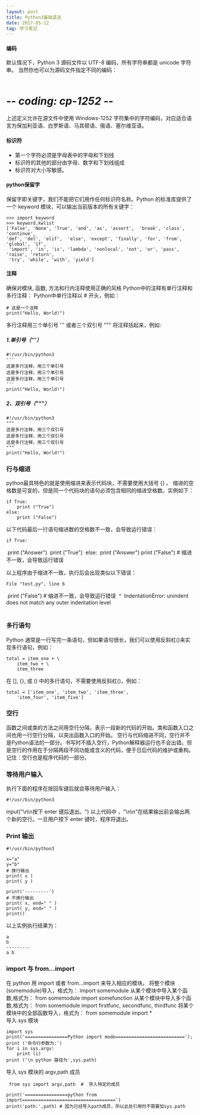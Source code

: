 ```yaml
---
layout: post
title: Python3基础语法
date: 2017-05-12
tag: 学习笔记
---
```


#### 编码  
默认情况下，Python 3 源码文件以 UTF-8 编码，所有字符串都是 unicode 字符串。 当然你也可以为源码文件指定不同的编码：  
​	
# -*- coding: cp-1252 -*-  


上述定义允许在源文件中使用 Windows-1252 字符集中的字符编码，对应适合语言为保加利亚语、白罗斯语、马其顿语、俄语、塞尔维亚语。  

#### 标识符 

- 第一个字符必须是字母表中的字母和下划线  
- 标识符的其他的部分由字母、数字和下划线组成  
- 标识符对大小写敏感。  

#### python保留字  
保留字即关键字，我们不能把它们用作任何标识符名称。Python 的标准库提供了一个 keyword 模块，可以输出当前版本的所有关键字：   

	>>> import keyword
	>>> keyword.kwlist
	['False', 'None', 'True', 'and', 'as', 'assert',  'break', 'class', 'continue',   
	'def', 'del', 'elif',  'else', 'except', 'finally', 'for', 'from', 'global', 'if',  
	 'import', 'in', 'is', 'lambda', 'nonlocal', 'not', 'or', 'pass', 'raise', 'return',   
	 'try', 'while', 'with', 'yield']  

#### 注释  
确保对模块, 函数, 方法和行内注释使用正确的风格
Python中的注释有单行注释和多行注释：
Python中单行注释以 # 开头，例如： 

	# 这是一个注释
	print("Hello, World!")   

多行注释用三个单引号 ''' 或者三个双引号 """ 将注释括起来，例如:  
##### 1.单引号（'''）  

	#!/usr/bin/python3 
	'''
	这是多行注释，用三个单引号
	这是多行注释，用三个单引号 
	这是多行注释，用三个单引号
	'''
	print("Hello, World!")   

##### 2、双引号（"""）  
	#!/usr/bin/python3 
	"""
	这是多行注释，用三个双引号
	这是多行注释，用三个双引号 
	这是多行注释，用三个双引号
	"""
	print("Hello, World!")   

### 行与缩进  
python最具特色的就是使用缩进来表示代码块，不需要使用大括号 {} 。
缩进的空格数是可变的，但是同一个代码块的语句必须包含相同的缩进空格数。实例如下：  

	if True:
		print ("True")
	else:
		print ("False")   

 以下代码最后一行语句缩进数的空格数不一致，会导致运行错误：  

 	if True:
​    	print ("Answer")
​    	print ("True")
​	else:
​    	print ("Answer")
  	  print ("False")    # 缩进不一致，会导致运行错误    
  	  
  以上程序由于缩进不一致，执行后会出现类似以下错误：  

  	File "test.py", line 6
​    print ("False")    # 缩进不一致，会导致运行错误
​                                      ^
​	IndentationError: unindent does not match any outer indentation level  
​	

### 多行语句  
Python 通常是一行写完一条语句，但如果语句很长，我们可以使用反斜杠(\)来实现多行语句，例如：  

	total = item_one + \
	    item_two + \
	    item_three  

在 [], {}, 或 () 中的多行语句，不需要使用反斜杠(\)，例如：  

	total = ['item_one', 'item_two', 'item_three',
	    'item_four', 'item_five']  

### 空行  
函数之间或类的方法之间用空行分隔，表示一段新的代码的开始。类和函数入口之间也用一行空行分隔，以突出函数入口的开始。
空行与代码缩进不同，空行并不是Python语法的一部分。书写时不插入空行，Python解释器运行也不会出错。但是空行的作用在于分隔两段不同功能或含义的代码，便于日后代码的维护或重构。
记住：空行也是程序代码的一部分。

### 等待用户输入
执行下面的程序在按回车键后就会等待用户输入：

	#!/usr/bin/python3

input("\n\n按下 enter 键后退出。")
以上代码中 ，"\n\n"在结果输出前会输出两个新的空行。一旦用户按下 enter 键时，程序将退出。

### Print 输出

	#!/usr/bin/python3
	
	x="a"
	y="b"
	# 换行输出
	print( x )
	print( y )
	
	print('---------')
	# 不换行输出
	print( x, end=" " )
	print( y, end=" " )
	print()  

以上实例执行结果为：

	a
	b
	---------
	a b  

### import 与 from...import  
在 python 用 import 或者 from...import 来导入相应的模块。
将整个模块(somemodule)导入，格式为： import somemodule
从某个模块中导入某个函数,格式为： from somemodule import somefunction
从某个模块中导入多个函数,格式为： from somemodule import firstfunc, secondfunc, thirdfunc
将某个模块中的全部函数导入，格式为： from somemodule import *
​	
导入 sys 模块  

	import sys
	print('================Python import mode==========================');
	print ('命令行参数为:')
	for i in sys.argv:
	    print (i)
	print ('\n python 路径为',sys.path)

 


 导入 sys 模块的 argv,path 成员  

	 from sys import argv,path  #  导入特定的成员
	 
	print('================python from import===================================')
	print('path:',path) # 因为已经导入path成员，所以此处引用时不需要加sys.path   


​	
